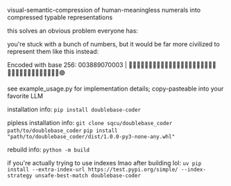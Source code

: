 visual-semantic-compression of human-meaningless numerals into compressed typable representations

this solves an obvious problem everyone has:

you're stuck with a bunch of numbers, but it would be far more civilized to represent them like this instead:

Encoded with base 256: 003889070003 | 👨🏽‍🤝‍👨🏼👨🏾‍🦲👨🏻‍🦼👨🏻‍🦯🤵🏾‍♂️👩🏽‍🤝‍👨🏾👨🏿‍🦯👬🏽🥏👩‍🦳👩🏽‍🤝‍👨🏾🟣

see example_usage.py for implementation details; copy-pasteable into your favorite LLM

installation info:
`pip install doublebase-coder`

pipless installation info:
`git clone sqcu/doublebase_coder path/to/doublebase_coder`
`pip install "path/to/doublebase_coder/dist/1.0.0-py3-none-any.whl"`

rebuild info:
`python -m build`

if you're actually trying to use indexes lmao after building lol:
`uv pip install --extra-index-url https://test.pypi.org/simple/ --index-strategy unsafe-best-match doublebase-coder`
